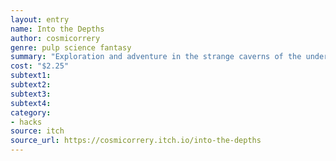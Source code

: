 ```yaml
---
layout: entry 
name: Into the Depths
author: cosmicorrery
genre: pulp science fantasy
summary: "Exploration and adventure in the strange caverns of the underworld! Whether here by accident or intent your band of delvers find themselves with only one way to go, deeper into the Earth's bowels."
cost: "$2.25"
subtext1: 
subtext2: 
subtext3: 
subtext4: 
category:
- hacks
source: itch
source_url: https://cosmicorrery.itch.io/into-the-depths
---
```

